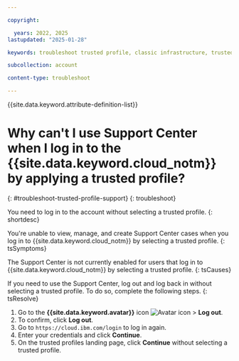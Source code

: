 ```yaml
---

copyright:

  years: 2022, 2025
lastupdated: "2025-01-28"

keywords: troubleshoot trusted profile, classic infrastructure, trusted profile application, support center, getting support

subcollection: account

content-type: troubleshoot

---
```


{{site.data.keyword.attribute-definition-list}}

# Why can't I use Support Center when I log in to the {{site.data.keyword.cloud_notm}} by applying a trusted profile?
{: #troubleshoot-trusted-profile-support}
{: troubleshoot}

You need to log in to the account without selecting a trusted profile.
{: shortdesc}

You're unable to view, manage, and create Support Center cases when you log in to {{site.data.keyword.cloud_notm}} by selecting a trusted profile.
{: tsSymptoms}

The Support Center is not currently enabled for users that log in to {{site.data.keyword.cloud_notm}} by selecting a trusted profile.
{: tsCauses}

If you need to use the Support Center, log out and log back in without selecting a trusted profile. To do so, complete the following steps.
{: tsResolve}

1. Go to the **{{site.data.keyword.avatar}}** icon ![Avatar icon](../icons/i-avatar-icon.svg "Avatar") > **Log out**.
1. To confirm, click **Log out**.
1. Go to `https://cloud.ibm.com/login` to log in again.
1. Enter your credentials and click **Continue**.
1. On the trusted profiles landing page, click **Continue** without selecting a trusted profile.
